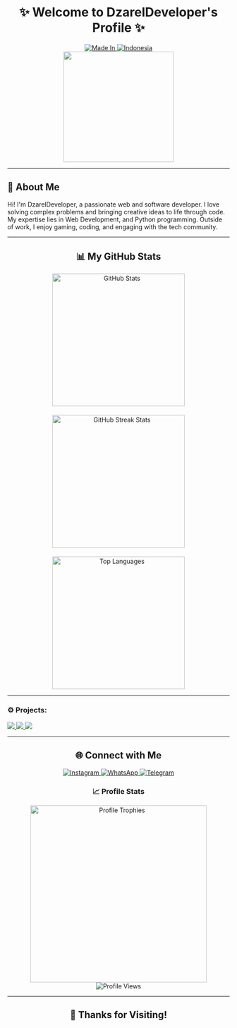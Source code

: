 <h1 align="center">✨ Welcome to DzarelDeveloper's Profile ✨</h1>

<div align="center">
  <a href="#" rel="nofollow">
    <img src="https://img.shields.io/badge/Made%20In-FF0000?style=for-the-badge&logo=Made%20In&logoColor=white" alt="Made In" />
  </a>
  <a href="#" rel="nofollow">
    <img src="https://img.shields.io/badge/Indonesia-FFFFFF?style=for-the-badge&logo=Indonesia&logoColor=white" alt="Indonesia" />
  </a>
</div>

<div align="center">
  <img src="https://images.squarespace-cdn.com/content/v1/5769fc401b631bab1addb2ab/1541580611624-TE64QGKRJG8SWAIUS7NS/ke17ZwdGBToddI8pDm48kPoswlzjSVMM-SxOp7CV59BZw-zPPgdn4jUwVcJE1ZvWQUxwkmyExglNqGp0IvTJZamWLI2zvYWH8K3-s_4yszcp2ryTI0HqTOaaUohrI8PI6FXy8c9PWtBlqAVlUS5izpdcIXDZqDYvprRqZ29Pw0o/coding-freak.gif" width="250px" style="max-width: 100%;"/>
</div>

---

## 🚀 About Me
Hi! I'm DzarelDeveloper, a passionate web and software developer. I love solving complex problems and bringing creative ideas to life through code. My expertise lies in Web Development, and Python programming. Outside of work, I enjoy gaming, coding, and engaging with the tech community.

---

<h2 align="center">📊 My GitHub Stats</h2>

<div align="center" style="display: flex; flex-wrap: wrap; justify-content: center; gap: 20px;">
  <img src="https://github-readme-stats.vercel.app/api?username=DzarelDeveloper&show_icons=true&theme=radical" alt="GitHub Stats" width="300px" style="max-width: 100%;"/>
  <img src="https://github-readme-streak-stats.herokuapp.com/?user=dzareldeveloper&theme=radical" alt="GitHub Streak Stats" width="300px" style="max-width: 100%;"/>
  <img src="https://github-readme-stats.vercel.app/api/top-langs/?username=DzarelDeveloper&layout=compact&theme=radical" alt="Top Languages" width="300px" style="max-width: 100%;"/>
</div>

--- 

<h3 align="left">⚙️ Projects:</h3>

<a href="https://github.com/DzarelDeveloper/ForYou"><img
  src="https://github-readme-stats.vercel.app/api/pin/?username=DzarelDeveloper&repo=ForYou" />
</a>
<a href="https://github.com/DzarelDeveloper/Birthday-"><img
  src="https://github-readme-stats.vercel.app/api/pin/?username=DzarelDeveloper&repo=Birthday-" />
</a>
<a href="https://github.com/DzarelDeveloper/HappyGirlfriendDay"><img
  src="https://github-readme-stats.vercel.app/api/pin/?username=DzarelDeveloper&repo=HappyGirlfriendDay" />
</a>

---

<h2 align="center">🌐 Connect with Me</h2>

<div align="center">
  <a href="https://www.instagram.com/_4lghifari_/" rel="nofollow">
    <img src="https://img.shields.io/badge/Instagram-E4405F?style=for-the-badge&logo=instagram&logoColor=white" alt="Instagram" />
  </a>
  <a href="https://wa.me/+6288210982908" rel="nofollow">
    <img src="https://img.shields.io/badge/WhatsApp-25D366?style=for-the-badge&logo=whatsapp&logoColor=white" alt="WhatsApp" />
  </a>
  <a href="https://t.me/CodesphereCommunity" rel="nofollow">
    <img src="https://img.shields.io/badge/Telegram-2CA5E0?style=for-the-badge&logo=telegram&logoColor=white" alt="Telegram" />
  </a>
</div>

<div align="center">
  <h3>📈 Profile Stats</h3>
  <img src="https://github-profile-trophy.vercel.app/?username=DzarelDeveloper&theme=radical" alt="Profile Trophies" width="400px" style="max-width: 100%;"/>
</div>

<div align="center">
  <img src="https://visitcount.itsvg.in/api?id=DzarelDeveloper&label=Profile%20Views&icon=1&pretty=true" alt="Profile Views"/>
</div>

---

<h2 align="center">💖 Thanks for Visiting!</h2>
